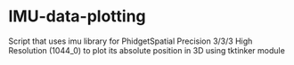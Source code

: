 # IMU-data-plotting
Script that uses imu library for PhidgetSpatial Precision 3/3/3 High Resolution (1044_0) to plot its absolute position in 3D using tktinker module

